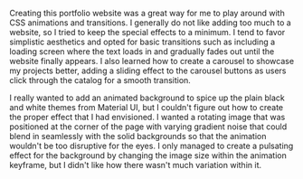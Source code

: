 Creating this portfolio website was a great way for me to play around with CSS animations and transitions. I generally do not like adding too much to a website, so I tried to keep the special effects to a minimum. I tend to favor simplistic aesthetics and opted for basic transitions such as including a loading screen where the text loads in and gradually fades out until the website finally appears. I also learned how to create a carousel to showcase my projects better, adding a sliding effect to the carousel buttons as users click through the catalog for a smooth transition.

I really wanted to add an animated background to spice up the plain black and white themes from Material UI, but I couldn't figure out how to create the proper effect that I had envisioned. I wanted a rotating image that was positioned at the corner of the page with varying gradient noise that could blend in seamlessly with the solid backgrounds so that the animation wouldn't be too disruptive for the eyes. I only managed to create a pulsating effect for the background by changing the image size within the animation keyframe, but I didn't like how there wasn't much variation within it.


